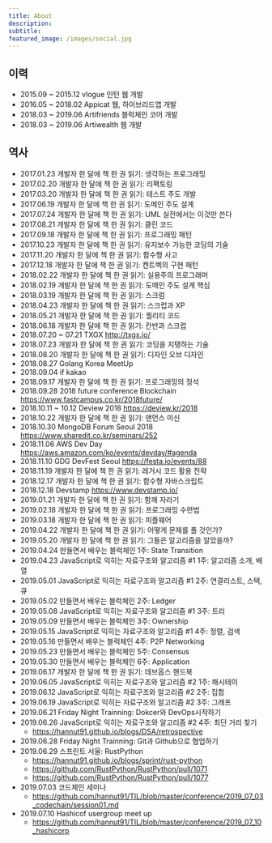 ```yaml
---
title: About
description:
subtitle:
featured_image: /images/social.jpg
---
```


## 이력

* 2015.09 ~ 2015.12 vlogue 인턴
웹 개발
* 2016.05 ~ 2018.02 Appicat
웹, 하이브리드앱 개발
* 2018.03 ~ 2019.06 Artifriends
블럭체인 코어 개발
* 2018.03 ~ 2019.06 Artiwealth
웹 개발

## 역사

* 2017.01.23 개발자 한 달에 책 한 권 읽기: 생각하는 프로그래밍
* 2017.02.20 개발자 한 달에 책 한 권 읽기: 리팩토링
* 2017.03.20 개발자 한 달에 책 한 권 읽기: 테스트 주도 개발
* 2017.06.19 개발자 한 달에 책 한 권 읽기: 도메인 주도 설계
* 2017.07.24 개발자 한 달에 책 한 권 읽기: UML 실전에서는 이것만 쓴다
* 2017.08.21 개발자 한 달에 책 한 권 읽기: 클린 코드
* 2017.09.18 개발자 한 달에 책 한 권 읽기: 프로그래밍 패턴
* 2017.10.23 개발자 한 달에 책 한 권 읽기: 유지보수 가능한 코딩의 기술
* 2017.11.20 개발자 한 달에 책 한 권 읽기: 함수형 사고
* 2017.12.18 개발자 한 달에 책 한 권 읽기: 켄트벡의 구현 패턴
* 2018.02.22 개발자 한 달에 책 한 권 읽기: 실용주의 프로그래머
* 2018.02.19 개발자 한 달에 책 한 권 읽기: 도메인 주도 설계 핵심
* 2018.03.19 개발자 한 달에 책 한 권 읽기: 스크럼
* 2018.04.23 개발자 한 달에 책 한 권 읽기: 스크럽과 XP
* 2018.05.21 개발자 한 달에 책 한 권 읽기: 퀄리티 코드
* 2018.06.18 개발자 한 달에 책 한 권 읽기: 칸반과 스크럽
* 2018.07.20 ~ 07.21 TXGX <http://txgx.io/>
* 2018.07.23 개발자 한 달에 책 한 권 읽기: 코딩을 지탱하는 기술
* 2018.08.20 개발자 한 달에 책 한 권 읽기: 디자인 오브 디자인
* 2018.08.27 Golang Korea MeetUp
* 2018.09.04 if kakao
* 2018.09.17 개발자 한 달에 책 한 권 읽기: 프로그래밍의 정석
* 2018.09.28 2018 future conference Blockchain
  <https://www.fastcampus.co.kr/2018future/>
* 2018.10.11 ~ 10.12 Deview 2018 <https://deview.kr/2018>
* 2018.10.22 개발자 한 달에 책 한 권 읽기: 맨먼스 미신
* 2018.10.30 MongoDB Forum Seoul 2018 <https://www.sharedit.co.kr/seminars/252>
* 2018.11.06 AWS Dev Day <https://aws.amazon.com/ko/events/devday/#agenda>
* 2018.11.10 GDG DevFest Seoul <https://festa.io/events/88>
* 2018.11.19 개발자 한 달에 책 한 권 읽기: 레거시 코드 활용 전략
* 2018.12.17 개발자 한 달에 책 한 권 읽기: 함수형 자바스크립트
* 2018.12.18 Devstamp <https://www.devstamp.io/>
* 2019.01.21 개발자 한 달에 책 한 권 읽기: 함께 자라기
* 2019.02.18 개발자 한 달에 책 한 권 읽기: 프로그래밍 수련법
* 2019.03.18 개발자 한 달에 책 한 권 읽기: 피플웨어
* 2019.04.22 개발자 한 달에 책 한 권 읽기: 어떻게 문제를 풀 것인가?
* 2019.05.20 개발자 한 달에 책 한 권 읽기: 그들은 알고리즘을 알았을까?
* 2019.04.24 만들면서 배우는 블럭체인 1주: State Transition
* 2019.04.23 JavaScript로 익히는 자료구조와 알고리즘 #1 1주: 알고리즘 소개,
  배열
* 2019.05.01 JavaScript로 익히는 자료구조와 알고리즘 #1 2주: 연결리스트, 스택,
  큐
* 2019.05.02 만들면서 배우는 블럭체인 2주: Ledger
* 2019.05.08 JavaScript로 익히는 자료구조와 알고리즘 #1 3주: 트리
* 2019.05.09 만들면서 배우는 블럭체인 3주: Ownership
* 2019.05.15 JavaScript로 익히는 자료구조와 알고리즘 #1 4주: 정렬, 검색
* 2019.05.16 만들면서 배우는 블럭체인 4주: P2P Networking
* 2019.05.23 만들면서 배우는 블럭체인 5주: Consensus
* 2019.05.30 만들면서 배우는 블럭체인 6주: Application
* 2019.06.17 개발자 한 달에 책 한 권 읽기: 데브옵스 핸드북
* 2019.06.05 JavaScript로 익히는 자료구조와 알고리즘 #2 1주: 해시테이
* 2019.06.12 JavaScript로 익히는 자료구조와 알고리즘 #2 2주: 집합
* 2019.06.19 JavaScript로 익히는 자료구조와 알고리즘 #2 3주: 그래프
* 2019.06.21 Friday Night Trainning: Dokcer와 DevOps시작하기
* 2019.06.26 JavaScript로 익히는 자료구조와 알고리즘 #2 4주: 최단 거리 찾기
  * <https://hannut91.github.io/blogs/DSA/retrospective>
* 2019.06.28 Friday Night Trainning: Git과 Github으로 협업하기
* 2019.06.29 스프린트 서울: RustPython
  * <https://hannut91.github.io/blogs/sprint/rust-python>
  * <https://github.com/RustPython/RustPython/pull/1071>
  * <https://github.com/RustPython/RustPython/pull/1077>
* 2019.07.03 코드체인 세미나
  * <https://github.com/hannut91/TIL/blob/master/conference/2019_07_03_codechain/session01.md>
* 2019.07.10 Hashicof usergroup meet up
  * <https://github.com/hannut91/TIL/blob/master/conference/2019_07_10_hashicorp>
